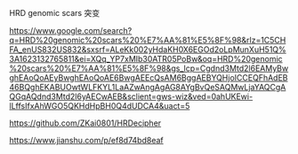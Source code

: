 HRD genomic scars 突变

https://www.google.com/search?q=HRD%20genomic%20scars%20%E7%AA%81%E5%8F%98&rlz=1C5CHFA_enUS832US832&sxsrf=ALeKk002yHdaKH0X6EGOd2oLpMunXuH51Q%3A1623132765811&ei=XQq_YP7xMIb30ATR05PoBw&oq=HRD%20genomic%20scars%20%E7%AA%81%E5%8F%98&gs_lcp=Cgdnd3Mtd2l6EAMyBwghEAoQoAEyBwghEAoQoAE6BwgAEEcQsAM6BggAEBYQHjoICCEQFhAdEB46BQghEKABUOwtWLFKYL1LaAZwAngAgAG8AYgBvQeSAQMwLjaYAQCgAQGqAQdnd3Mtd2l6yAECwAEB&sclient=gws-wiz&ved=0ahUKEwi-lLffsIfxAhWGO5QKHdHpBH0Q4dUDCA4&uact=5

https://github.com/ZKai0801/HRDecipher

https://www.jianshu.com/p/ef8d74bd8eaf

